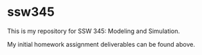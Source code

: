 # ssw345
This is my repository for SSW 345: Modeling and Simulation.

My initial homework assignment deliverables can be found above.